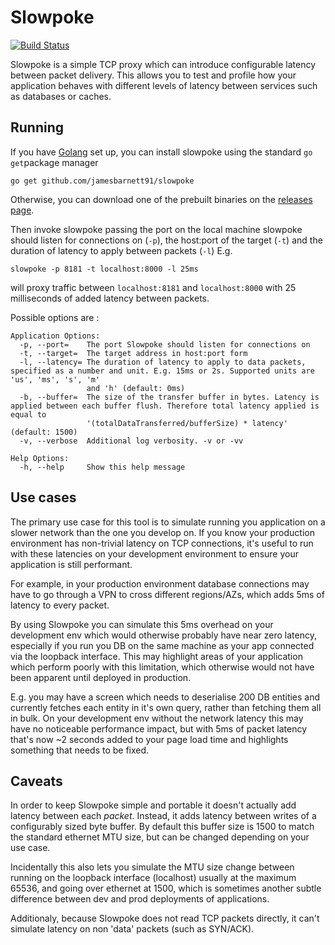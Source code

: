 # Slowpoke
[![Build Status](https://travis-ci.org/jamesbarnett91/slowpoke.svg?branch=master)](https://travis-ci.org/jamesbarnett91/slowpoke)

Slowpoke is a simple TCP proxy which can introduce configurable latency between packet delivery.
This allows you to test and profile how your application behaves with different levels of latency between services such as databases or caches.

## Running
If you have [Golang](https://golang.org) set up, you can install slowpoke using the standard `go get`package manager
```
go get github.com/jamesbarnett91/slowpoke
```
Otherwise, you can download one of the prebuilt binaries on the [releases page](https://github.com/jamesbarnett91/slowpoke/releases). 

Then invoke slowpoke passing the port on the local machine slowpoke should listen for connections on (`-p`), the host:port of the target (`-t`) and the duration of latency to apply between packets (`-l`)
E.g.
```
slowpoke -p 8181 -t localhost:8000 -l 25ms
```
will proxy traffic between `localhost:8181` and `localhost:8000` with 25 milliseconds of added latency between packets.

Possible options are :
```
Application Options:
  -p, --port=    The port Slowpoke should listen for connections on
  -t, --target=  The target address in host:port form
  -l, --latency= The duration of latency to apply to data packets, specified as a number and unit. E.g. 15ms or 2s. Supported units are 'us', 'ms', 's', 'm'
                 and 'h' (default: 0ms)
  -b, --buffer=  The size of the transfer buffer in bytes. Latency is applied between each buffer flush. Therefore total latency applied is equal to
                 '(totalDataTransferred/bufferSize) * latency' (default: 1500)
  -v, --verbose  Additional log verbosity. -v or -vv

Help Options:
  -h, --help     Show this help message
```

## Use cases
The primary use case for this tool is to simulate running you application on a slower network than the one you develop on. If you know your production environment has non-trivial latency on TCP connections, it's useful to run with these latencies on your development environment to ensure your application is still performant.

For example, in your production environment database connections may have to go through a VPN to cross different regions/AZs, which adds 5ms of latency to every packet.

By using Slowpoke you can simulate this 5ms overhead on your development env which would otherwise probably have near zero latency, especially if you run you DB on the same machine as your app connected via the loopback interface.
This may highlight areas of your application which perform poorly with this limitation, which otherwise would not have been apparent until deployed in production. 

E.g. you may have a screen which needs to deserialise 200 DB entities and currently fetches each entity in it's own query, rather than fetching them all in bulk. On your development env without the network latency this may have no noticeable performance impact, but with 5ms of packet latency that's now ~2 seconds added to your page load time and highlights something that needs to be fixed.


## Caveats
In order to keep Slowpoke simple and portable it doesn't actually add latency between each _packet_. Instead, it adds latency between writes of a configurably sized byte buffer. By default this buffer size is 1500 to match the standard ethernet MTU size, but can be changed depending on your use case.

Incidentally this also lets you simulate the MTU size change between running on the loopback interface (localhost) usually at the maximum 65536, and going over ethernet at 1500, which is sometimes another subtle difference between dev and prod deployments of applications.

Additionaly, because Slowpoke does not read TCP packets directly, it can't simulate latency on non 'data' packets (such as SYN/ACK).
